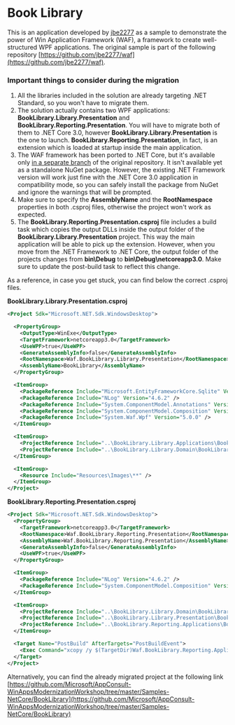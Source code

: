﻿# Book Library

This is an application developed by [jbe2277](https://github.com/jbe2277) as a sample to demonstrate the power of Win Application Framework (WAF), a framework to create well-structured WPF applications. The original sample is part of the following repository [https://github.com/jbe2277/waf](https://github.com/jbe2277/waf).

### Important things to consider during the migration

1. All the libraries included in the solution are already targeting .NET Standard, so you won't have to migrate them.
2. The solution actually contains two WPF applications: **BookLibrary.Library.Presentation** and **BookLibrary.Reporting.Presentation**. You will have to migrate both of them to .NET Core 3.0, however **BookLibrary.Library.Presentation** is the one to launch. **BookLibrary.Reporting.Presentation**, in fact, is an extension which is loaded at startup inside the main application.
3. The WAF framework has been ported to .NET Core, but it's available only [in a separate branch](https://github.com/jbe2277/waf/tree/netcoreapp3.0) of the original repository. It isn't available yet as a standalone NuGet package. However, the existing .NET Framework version will work just fine with the .NET Core 3.0 application in compatibility mode, so you can safely install the package from NuGet and ignore the warnings that will be prompted.
3. Make sure to specify the **AssemblyName** and the **RootNamespace** properties in both .csproj files, otherwise the project won't work as expected.
4. The **BookLibrary.Reporting.Presentation.csproj** file includes a build task which copies the output DLLs inside the output folder of the **BookLibrary.Library.Presentation** project. This way the main application will be able to pick up the extension.
However, when you move from the .NET Framework to .NET Core, the output folder of the projects changes from **bin\Debug** to **bin\Debug\netcoreapp3.0**. Make sure to update the post-build task to reflect this change.

As a reference, in case you get stuck, you can find below the correct .csproj files.

**BookLibrary.Library.Presentation.csproj**
```xml
<Project Sdk="Microsoft.NET.Sdk.WindowsDesktop">

  <PropertyGroup>
    <OutputType>WinExe</OutputType>
    <TargetFramework>netcoreapp3.0</TargetFramework>
    <UseWPF>true</UseWPF>
    <GenerateAssemblyInfo>false</GenerateAssemblyInfo>
    <RootNamespace>Waf.BookLibrary.Library.Presentation</RootNamespace>
    <AssemblyName>BookLibrary</AssemblyName>
  </PropertyGroup>

  <ItemGroup>
    <PackageReference Include="Microsoft.EntityFrameworkCore.Sqlite" Version="2.2.4" />
    <PackageReference Include="NLog" Version="4.6.2" />
    <PackageReference Include="System.ComponentModel.Annotations" Version="4.5.0" />
    <PackageReference Include="System.ComponentModel.Composition" Version="4.6.0-preview.19073.11" />
    <PackageReference Include="System.Waf.Wpf" Version="5.0.0" />
  </ItemGroup>

  <ItemGroup>
    <ProjectReference Include="..\BookLibrary.Library.Applications\BookLibrary.Library.Applications.csproj" />
    <ProjectReference Include="..\BookLibrary.Library.Domain\BookLibrary.Library.Domain.csproj" />
  </ItemGroup>

  <ItemGroup>
    <Resource Include="Resources\Images\**" />
  </ItemGroup>
</Project>
```

**BookLibrary.Reporting.Presentation.csproj**
```xml
<Project Sdk="Microsoft.NET.Sdk.WindowsDesktop">
  <PropertyGroup>
    <TargetFramework>netcoreapp3.0</TargetFramework>
    <RootNamespace>Waf.BookLibrary.Reporting.Presentation</RootNamespace>
    <AssemblyName>Waf.BookLibrary.Reporting.Presentation</AssemblyName>
    <GenerateAssemblyInfo>false</GenerateAssemblyInfo>
    <UseWPF>true</UseWPF>
  </PropertyGroup>

  <ItemGroup>
    <PackageReference Include="NLog" Version="4.6.2" />
    <PackageReference Include="System.ComponentModel.Composition" Version="4.6.0-preview.19073.11" />
  </ItemGroup>

  <ItemGroup>
    <ProjectReference Include="..\BookLibrary.Library.Domain\BookLibrary.Library.Domain.csproj" />
    <ProjectReference Include="..\BookLibrary.Library.Presentation\BookLibrary.Library.Presentation.csproj" />
    <ProjectReference Include="..\BookLibrary.Reporting.Applications\BookLibrary.Reporting.Applications.csproj" />
  </ItemGroup>

  <Target Name="PostBuild" AfterTargets="PostBuildEvent">
    <Exec Command="xcopy /y $(TargetDir)Waf.BookLibrary.Reporting.Applications.dll $(SolutionDir)BookLibrary.Library.Presentation\bin\Debug\netcoreapp3.0&#xD;&#xA;xcopy /y $(TargetDir)Waf.BookLibrary.Reporting.Presentation.dll $(SolutionDir)BookLibrary.Library.Presentation\bin\Debug\netcoreapp3.0" />
  </Target>
</Project>
```

Alternatively, you can find the already migrated project at the following link [https://github.com/Microsoft/AppConsult-WinAppsModernizationWorkshop/tree/master/Samples-NetCore/BookLibrary](https://github.com/Microsoft/AppConsult-WinAppsModernizationWorkshop/tree/master/Samples-NetCore/BookLibrary)